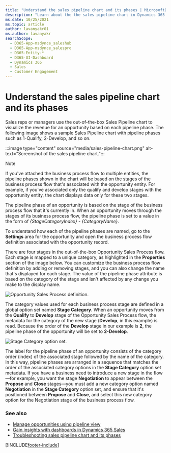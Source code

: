 ```yaml
---
title: "Understand the sales pipeline chart and its phases | MicrosoftDocs"
description: "Learn about the the sales pipeline chart in Dynamics 365 Sales and its phases."
ms.date: 10/25/2021
ms.topic: article
author: lavanyakr01
ms.author: lavanyakr
searchScope: 
  - D365-App-msdynce_saleshub
  - D365-App-msdynce_salespro
  - D365-Entity-*
  - D365-UI-Dashboard
  - Dynamics 365
  - Sales
  - Customer Engagement
---
```

# Understand the sales pipeline chart and its phases 

Sales reps or managers use the out-of-the-box Sales Pipeline chart to visualize the revenue for an opportunity based on each pipeline phase. The following image shows a sample Sales Pipeline chart with pipeline phases such as 1-Qualify, 2-Develop, and so on. 

:::image type="content" source="media/sales-pipeline-chart.png" alt-text="Screenshot of the sales pipeline chart.":::

> [!NOTE]
> If you've attached the business process flow to multiple entities, the pipeline phases shown in the chart will be based on the stages of the business process flow that's associated with the opportunity entity. For example, if you've associated only the qualify and develop stages with the opportunity entity, the chart displays data only for these two stages.

The pipeline phase of an opportunity is based on the stage of the business process flow that it's currently in. When an opportunity moves through the stages of its business process flow, the pipeline phase is set to a value in the form of _{StageCategoryIndex} - {CategoryName}_.

To understand how each of the pipeline phases are named, go to the **Settings** area for the opportunity and open the business process flow definition associated with the opportunity record. 
 
There are four stages in the out-of-the-box Opportunity Sales Process flow. Each stage is mapped to a unique category, as highlighted in the **Properties** section of the image below. You can customize the business process flow definition by adding or removing stages, and you can also change the name that's displayed for each stage. The value of the pipeline phase attribute is based on the category of the stage and isn't affected by any change you make to the display name. 

![Opportunity Sales Process definition.](media/opportunity-sales-process-definition.png "Opportunity Sales Process definition")
 
The category values used for each business process stage are defined in a global option set named **Stage Category**. When an opportunity moves from the **Qualify** to **Develop** stage of the Opportunity Sales Process flow, the metadata for the category of the new stage (**Develop**, in this example) is read. Because the order of the **Develop** stage in our example is **2**, the pipeline phase of the opportunity will be set to **2-Develop**.

![Stage Category option set.](media/stage-category.png "Stage Category option set")

The label for the pipeline phase of an opportunity consists of the category order (index) of the associated stage followed by the name of the category. In this way, pipeline phases are arranged in a sequence that matches the order of the associated category options in the **Stage Category** option set metadata. If you have a business need to introduce a new stage in the flow&mdash;for example, you want the stage **Negotiation** to appear between the **Propose** and **Close** stages&mdash;you must add a new category option named **Negotiation** in the **Stage Category** option set, and ensure that it's positioned between **Propose** and **Close**, and select this new category option for the Negotiation  stage of the business process flow. 


### See also

- [Manage opportunities using pipeline view](use-opportunity-pipeline-view.md)  
- [Gain insights with dashboards in Dynamics 365 Sales](dashboards.md)  
- [Troubleshooting sales pipeline chart and its phases](/troubleshoot/dynamics-365/sales/troubleshoot-sales-pipeline-issues)

[!INCLUDE[footer-include](../includes/footer-banner.md)]
